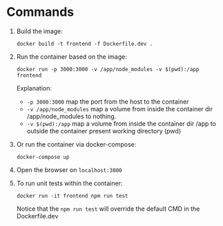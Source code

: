 # Commands

1. Build the image:

   ```CLI
   docker build -t frontend -f Dockerfile.dev .
   ```

2. Run the container based on the image:

   ```CLI
   docker run -p 3000:3000 -v /app/node_modules -v $(pwd):/app frontend
   ```

   Explanation:

   - `-p 3000:3000` map the port from the host to the container
   - `-v /app/node_modules` map a volume from inside the container dir /app/node_modules to nothing.
   - `-v $(pwd):/app` map a volume from inside the container dir /app to outside the container present working directory (pwd)

3. Or run the container via docker-compose:

   ```CLI
   docker-compose up
   ```

4. Open the browser on `localhost:3000`

5. To run unit tests within the container:

   ```CLI
   docker run -it frontend npm run test
   ```

   Notice that the `npm run test` will override the default CMD in the Dockerfile.dev
